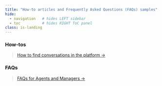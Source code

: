 ```yaml
---
title: "How-to articles and Frequently Asked Questions (FAQs) samples"
hide:
  - navigation   # hides LEFT sidebar
  - toc          # hides RIGHT ToC panel
class: is-landing
---
```


### How-tos
> [How to find conversations in the platform →](./how-to-find-conversations-in-the-platform.md)    

### FAQs
> [FAQs for Agents and Managers →](./faq-agents-managers.md)